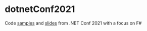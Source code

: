 # dotnetConf2021
Code [samples](scripts/) and [slides](dotnetconf-deploying-cloud-infra.pptx) from .NET Conf 2021 with a focus on F#
